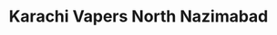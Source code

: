 ---
title: "Karachi Vapers North Nazimabad"
url: /karachi/karachi-vapers-north-nazimabad/
shop: e-cigarette
---